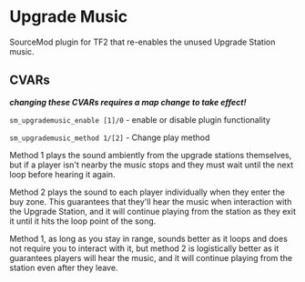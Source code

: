 # Upgrade Music
SourceMod plugin for TF2 that re-enables the unused Upgrade Station music.

## CVARs
_**changing these CVARs requires a map change to take effect!**_

`sm_upgrademusic_enable [1]/0` - enable or disable plugin functionality

`sm_upgrademusic_method 1/[2]` - Change play method

Method 1 plays the sound ambiently from the upgrade stations themselves, but if a player isn't nearby the music stops and they must wait until the next loop before hearing it again.

Method 2 plays the sound to each player individually when they enter the buy zone. This guarantees that they'll hear the music when interaction with the Upgrade Station, and it will continue playing from the station as they exit it until it hits the loop point of the song.

Method 1, as long as you stay in range, sounds better as it loops and does not require you to interact with it, but method 2 is logistically better as it guarantees players will hear the music, and it will continue playing from the station even after they leave.